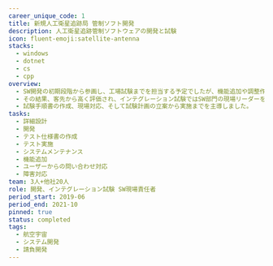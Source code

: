 ```yaml
---
career_unique_code: 1
title: 新規人工衛星追跡局 管制ソフト開発
description: 人工衛星追跡管制ソフトウェアの開発と試験
icon: fluent-emoji:satellite-antenna
stacks:
  - windows
  - dotnet
  - cs
  - cpp
overview:
  - SW開発の初期段階から参画し、工場試験までを担当する予定でしたが、機能追加や調整作業にも積極的に取り組みました。
  - その結果、客先から高く評価され、インテグレーション試験ではSW部門の現場リーダーを任されました。
  - 試験手順書の作成、現場対応、そして試験計画の立案から実施までを主導しました。
tasks:
  - 詳細設計
  - 開発
  - テスト仕様書の作成
  - テスト実施
  - システムメンテナンス
  - 機能追加
  - ユーザーからの問い合わせ対応
  - 障害対応
team: 3人+他社20人
role: 開発、インテグレーション試験 SW現場責任者
period_start: 2019-06
period_end: 2021-10
pinned: true
status: completed
tags:
  - 航空宇宙
  - システム開発
  - 請負開発
---
```

